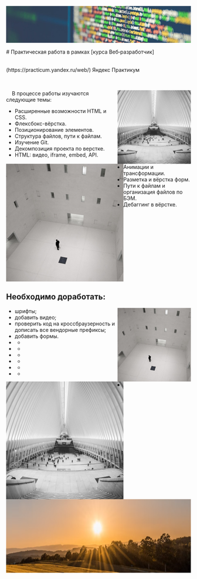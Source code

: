 <img align="right" src="./images/code.jpeg" alt="project photo" height="100" width="1100">

<p style="line-height:3.5em;"># Практическая работа в рамках [курса Веб‑разработчик](https://practicum.yandex.ru/web/) Яндекс Практикум</p>

<br/>
&nbsp;&nbsp;&nbsp;
<img align="right" src="./images/cards-interliving.png" height="200" width="200">
<img align="left" src="./images/cards-question.png" alt="project photo" height="320" width="320"


В процессе работы изучаются следующие темы:

- Расширенные возможности HTML и CSS.
- Флексбокс-вёрстка.
- Позиционирование элементов.
- Структура файлов, пути к файлам.
- Изучение Git.
- Декомпозиция проекта по верстке.
- HTML: видео, iframe, embed, API.
- Анимации и трансформации.
- Разметка и вёрстка форм.
- Пути к файлам и организация файлов по БЭМ.
- Дебаггинг в вёрстке.

<br clear="right"/>
<br clear="left"/>

## Необходимо доработать:

<img align="right" src="./images/cards-question.png" alt="project photo" height="200" width="200">
<img align="left" src="./images/cards-interliving.png" height="320" width="320">

- шрифты;
- добавить видео;
- проверить код на кроссбраузерность и дописать все вендорные префиксы;
- добавить формы.
- +
- +
- +
- +
- +
- +
- +
 
 <br clear="right"/>
 <br clear="left"/>
 
<img align="right" src="./images/sun.PNG" height="200" width="1100">



